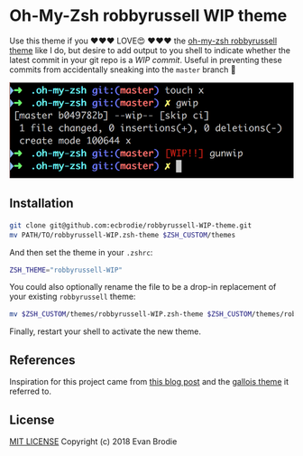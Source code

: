 # Oh-My-Zsh robbyrussell WIP theme

Use this theme if you ❤️️️️️❤️️️️️❤️️️️️ LOVE😍 ❤️️️️️❤️️️️️❤️️️️️ the [oh-my-zsh robbyrussell theme](https://github.com/robbyrussell/oh-my-zsh/blob/master/themes/robbyrussell.zsh-theme) like I do, but desire to add output to you shell to indicate whether the latest commit in your git repo is a _WIP commit_. Useful in preventing these commits from accidentally sneaking into the `master` branch 😬

![screenshot](images/screenshot.png "Screenshot")

## Installation

```sh
git clone git@github.com:ecbrodie/robbyrussell-WIP-theme.git
mv PATH/TO/robbyrussell-WIP.zsh-theme $ZSH_CUSTOM/themes
```

And then set the theme in your `.zshrc`:

```sh
ZSH_THEME="robbyrussell-WIP"
```

You could also optionally rename the file to be a drop-in replacement of your existing `robbyrussell` theme:

```sh
mv $ZSH_CUSTOM/themes/robbyrussell-WIP.zsh-theme $ZSH_CUSTOM/themes/robbyrussell.zsh-theme
```

Finally, restart your shell to activate the new theme.

## References

Inspiration for this project came from [this blog post](https://coderwall.com/p/kbnufw/wip-git-oh-my-zsh-improve-your-branch-switching) and the [gallois theme](https://github.com/robbyrussell/oh-my-zsh/blob/master/themes/gallois.zsh-theme) it referred to.

## License

[MIT LICENSE](LICENSE) Copyright (c) 2018 Evan Brodie
